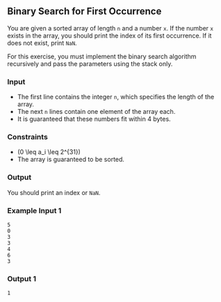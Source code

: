 ## Binary Search for First Occurrence

You are given a sorted array of length `n` and a number `x`. If the number `x` exists in the array, you should print the index of its first occurrence. If it does not exist, print `NaN`.

For this exercise, you must implement the binary search algorithm recursively and pass the parameters using the stack only.

### Input

- The first line contains the integer `n`, which specifies the length of the array.
- The next `n` lines contain one element of the array each.
- It is guaranteed that these numbers fit within 4 bytes.

### Constraints

- \(0 \leq a_i \leq 2^{31}\)
- The array is guaranteed to be sorted.

### Output

You should print an index or `NaN`.

### Example Input 1

```
5
0
3
3
4
6
3
```

### Output 1

```
1
```
